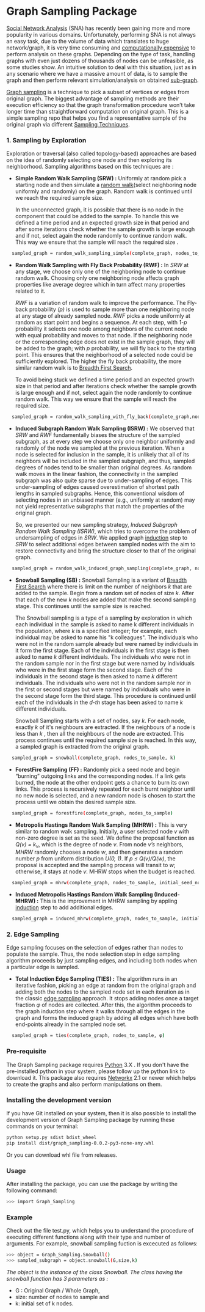 # Graph Sampling Package

[Social Network Analysis](https://en.wikipedia.org/wiki/Social_network_analysis) (SNA) has recently been gaining more and more popularity in various domains. Unfortunately, performing SNA is not always an easy task, due to the volume of data which translates to huge network/graph, it is very time consuming and [computationally expensive](https://en.wikipedia.org/wiki/Computational_complexity) to perform analysis on these graphs. Depending on the type of task, handling graphs with even just dozens of thousands of nodes can be unfeasible, as some studies show. An intuitive solution to deal with this situation, just as in any scenario where we have a massive amount of data, is to sample the graph and then perform relevant simulation/analysis on obtained [sub-graph](https://en.wikipedia.org/wiki/Subgraph).
<p> <a href="https://en.wikipedia.org/wiki/Sampling_(statistics)">Graph sampling</a> is a technique to pick a subset of vertices or edges from original graph. The biggest advantage of sampling methods are their execution efficiency so that the graph transformation procedure won’t take longer time than straightforward computation on original graph. This is a simple sampling repo that helps you find a representative sample of the original graph via different <a href="https://cs.stanford.edu/~jure/pubs/sampling-kdd06.pdf">Sampling Techniques</a>.</p> 

### 1. Sampling by Exploration
Exploration or traversal (also called topology-based) approaches are based on the idea of randomly selecting one node and then exploring its neighborhood. Sampling algorithms based on this techniques are :

- **Simple Random Walk Sampling (SRW) :** Uniformly at random pick a starting node and then simulate a [random walk](https://people.math.osu.edu/husen.1/teaching/571/random_walks.pdf)(select neighboring node uniformly and randomly) on the graph. Random walk is continued until we reach the required sample size.
  <p> In the unconnected graph, it is possible that there is no node in the component that could be added to the sample. To handle this we defined a time period and an expected growth size in that period and after some iterations check whether the sample growth is large enough and if not, select again the node randomly to continue random walk. This way we ensure that the sample will reach the required size .</p>
```sh 
  sampled_graph = random_walk_sampling_simple(complete_graph, nodes_to_sample)
```

- **Random Walk Sampling with Fly Back Probability (RWF) :** In *SRW* at any stage, we choose only one of the neighboring node to continue random walk. Choosing only one neighboring node affects graph properties like average degree which in turn affect many properties related to it.
  <p> <em>RWF</em> is a variation of random walk to improve the performance. The Fly-back probability <em>(p)</em> is used to sample more than one neighboring node at any stage of already sampled node. <em>RWF</em> picks a node uniformly at random as start point and begins a sequence. At each step, with <em>1-p</em> probability it selects one node among neighbors of the current node with equal probability and moves to that node. If the neighboring node or the corresponding edge does not exist in the sample graph, they will be added to the graph; with <em>p</em> probability, we will fly back to the starting point. This ensures that the neighborhood of a selected node could be sufficiently explored. The higher the fly back probability, the more similar random walk is to <a href="https://en.wikipedia.org/wiki/Breadth-first_search">Breadth First Search</a>. </p>
  <p>To avoid being stuck we defined a time period and an expected growth size in that period and after iterations check whether the sample growth is large enough and if not, select again the node randomly to continue random walk. This way we ensure that the sample will reach the required size.</p>
```sh 
  sampled_graph = random_walk_sampling_with_fly_back(complete_graph,nodes_to_sample,p)
```
- **Induced Subgraph Random Walk Sampling (ISRW) :**  We observed that *SRW* and *RWF* fundamentally biases the structure of the sampled subgraph, as at every step we choose only one neighbor uniformly and randomly of the node we sampled at the previous iteration. When a node is selected for inclusion in the sample, it is unlikely that all of its neighbors will be included in the sampled subgraph, and thus, sampled degrees of nodes tend to be smaller than original degrees. As random walk moves in the linear fashion, the connectivity in the sampled subgraph was also quite sparse due to under-sampling of edges. This under-sampling of edges caused overestimation of shortest path lengths in sampled subgraphs. Hence, this conventional wisdom of selecting nodes in an unbiased manner (e.g., uniformly at random) may not yield representative subgraphs that match the properties of the original graph.
  <p>So, we presented our new sampling strategy, <em>Induced Subgraph Random Walk Sampling (ISRW)</em>, which tries to overcome the problem of undersampling of edges in <em>SRW</em>. We applied graph <a href="https://en.wikipedia.org/wiki/Induced_subgraph">induction</a> step to <em>SRW</em> to select additional edges between sampled nodes with the aim to restore connectivity and bring the structure closer to that of the original graph.</p>
```sh 
  sampled_graph = random_walk_induced_graph_sampling(complete_graph, nodes_to_sample)
```
- **Snowball Sampling (SB) :** Snowball Sampling is a variant of [Breadth First Search](https://en.wikipedia.org/wiki/Breadth-first_search) where there is limit on the number of neighbors <em>k</em> that are added to the sample. Begin from a random set of nodes of size <em>k</em>. After that each of the new <em>k</em> nodes are added that make the second sampling stage. This continues until the sample size is reached.
  <p>The Snowball sampling is a type of a sampling by exploration in which each individual in the sample is asked to name k different individuals in the population, where <em>k</em> is a specified integer; for example, each individual may be asked to name his "k colleagues". The individuals who were not in the random sample already but were named by individuals in it form the first stage. Each of the individuals in the first stage is then asked to name <em>k</em> different individuals. The individuals who were not in the random sample nor in the first stage but were named by individuals who were in the first stage form the second stage. Each of the individuals in the second stage is then asked to name <em>k</em> different individuals. The individuals who were not in the random sample nor in the first or second stages but were named by individuals who were in the second stage form the third stage. This procedure is continued until each of the individuals in the <em>d-th</em> stage has been asked to name <em>k</em> different individuals.</p>
  <p>Snowball Sampling starts with a set of nodes, say <em>k</em>. For each node, exactly <em>k</em> of it's neighbours are extracted. If the neighbours of a node is less than <em>k</em> , then all the neighbours of the node are extracted. This process continues until the required sample size is reached. In this way, a sampled graph is extracted from the original graph.</p>

```sh 
  sampled_graph = snowball(complete_graph, nodes_to_sample, k) 
```
- **ForestFire Sampling (FF) :** Randomly pick a seed node and begin “burning” outgoing links and the corresponding nodes. If a link gets burned, the node at the other endpoint gets a chance to burn its own links. This process is recursively repeated for each burnt neighbor until no new node is selected, and a new random node is chosen to start the process until we obtain the desired sample size.
```sh 
  sampled_graph = forestfire(complete_graph, nodes_to_sample) 
```
- **Metropolis Hastings Random Walk Sampling (MHRW) :** This is very similar to random walk sampling. Initially, a user selected node *v*  with non-zero degree is set as the seed. We define the proposal function as *Q(v) = k<sub>v</sub>*, which is the degree of node *v*. From node *v’s* neighbors, *MHRW* randomly chooses a node *w*, and then generates a random number *p* from uniform distribution *U(0, 1)*. If *p ≤ Q(v)/Q(w)*, the proposal is accepted and the sampling process will transit to *w*; otherwise, it stays at node *v*. MHRW stops when the budget is reached.
```sh  
  sampled_graph = mhrw(complete_graph, nodes_to_sample, initial_seed_node) 
```
- **Induced Metropolis Hastings Random Walk Sampling (Induced-MHRW) :** This is the improvement in MHRW sampling by appling [induction](https://en.wikipedia.org/wiki/Induced_subgraph) step to add additional edges.
```sh  
  sampled_graph = induced_mhrw(complete_graph, nodes_to_sample, initial_seed_node) 
```

### 2. Edge Sampling 
Edge sampling focuses on the selection of edges rather than nodes to populate the sample. Thus, the node selection step in edge sampling algorithm proceeds by just sampling edges, and including both nodes when a particular edge is sampled.
- **Total Induction Edge Sampling (TIES) :** The algorithm runs in an iterative fashion, picking an edge at random from the original graph and adding both the nodes to the sampled node set in each iteration as in the classic [edge sampling](https://docs.lib.purdue.edu/cgi/viewcontent.cgi?article=2743&context=cstech) approach. It stops adding nodes once a target fraction *φ* of nodes are collected. After this, the algorithm proceeds to the graph induction step where it walks through all the edges in the graph and forms the induced graph by adding all edges which have both end-points already in the sampled node set.
```sh 
  sampled_graph = ties(complete_graph, nodes_to_sample, φ)
```
  
  
### Pre-requisite
The Graph Sampling package requires [Python](https://www.python.org/downloads/) 3.X . If you don't have the pre-installed python in your system, please follow up the python link to download it. This package also requires [Networkx](https://networkx.github.io/documentation/latest/install.html) 2.1 or newer which helps to create the graphs and also perform manipulations on them.

### Installing the development version
If you have Git installed on your system, then it is also possible to install the development version of Graph Sampling package by running these commands on your terminal:
```sh
python setup.py sdist bdist_wheel
pip install dist/graph_sampling-0.0.2-py3-none-any.whl
```
Or you can download whl file from releases.
 
### Usage

After installing the package, you can use the package by writing the following command:
```sh
>>> import Graph_Sampling 
```
### Example
Check out the file test.py, which helps you to understand the procedure of executing different functions along with their type and number of arguments. For example, snowball sampling fuction is excecuted as follows:
```sh
>>> object = Graph_Sampling.Snowball()             
>>> sampled_subgraph = object.snowball(G,size,k) 
```
*The object is the instance of the class Snowball. The class having the snowball function has 3 parameters as :*
  - G : Original Graph / Whole Graph, 
  - size: number of nodes to sample and 
  - k: initial set of k nodes.


